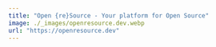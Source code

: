 ```yaml
---
title: "Open {re}Source - Your platform for Open Source"
image: ./_images/openresource.dev.webp
url: "https://openresource.dev"
---
```

